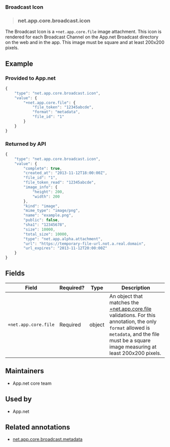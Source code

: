 <!-- give your annotation a title -->
### Broadcast Icon

<!-- specify the "type" for your annotation -->
> ### net.app.core.broadcast.icon

<!-- provide a description of what your annotation represents -->
The Broadcast Icon is a `+net.app.core.file` image attachment. This icon is rendered for each Broadcast Channel on the App.net Broadcast directory on the web and in the app. This image must be square and at least 200x200 pixels.

<!-- provide at least one example of what your annotation might look like in the wild -->
## Example

### Provided to App.net
~~~ js
{
    "type": "net.app.core.broadcast.icon",
    "value": {
        "+net.app.core.file": {
            "file_token": "12345abcde",
            "format": "metadata",
            "file_id": "1"
        }
    }
}
~~~

### Returned by API

~~~ js
{
    "type": "net.app.core.broadcast.icon",
    "value": {
        "complete": true,
        "created_at": "2013-11-12T18:00:00Z",
        "file_id": "1",
        "file_token_read": "12345abcde",
        "image_info": {
            "height": 200,
            "width": 200
        },
        "kind": "image",
        "mime_type": "image/png",
        "name": "example.png",
        "public": false,
        "sha1": "12345678",
        "size": 10000,
        "total_size": 10000,
        "type": "net.app.alpha.attachment",
        "url": "https://temporary-file-url.not.a.real.domain",
        "url_expires": "2013-11-12T20:00:00Z"
    }
}
~~~

<!-- provide a complete description of the fields in the "value" object for your annotation -->
## Fields

| Field | Required? | Type | Description |
| ----- | --------- | ---- | ----------- |
| `+net.app.core.file` | Required | object | An object that matches the [+net.app.core.file](../annotation-replacement-values/+net.app.core.file.md) validations. For this annotation, the only `format` allowed is `metadata`, and the file must be a square image measuring at least 200x200 pixels.|

<!-- provide a way to contact you -->
## Maintainers
* App.net core team

<!-- provide references to compatible apps / service -->
## Used by

* App.net

<!-- provide references to related annotations -->
## Related annotations
* [net.app.core.broadcast.metadata](https://github.com/appdotnet/object-metadata/blob/master/annotations/net.app.core.broadcast.metadata.md)
